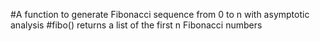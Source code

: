 #A function to generate Fibonacci sequence from 0 to n with asymptotic analysis
#fibo() returns a list of the first n Fibonacci numbers